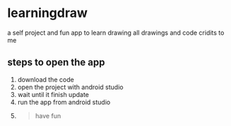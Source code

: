 # learningdraw
a self project and fun app to learn drawing
all drawings and code cridits to me 

## steps to open the app
1. download the code
2. open the project with android studio 
3. wait until it finish update
4. run the app from android studio
5. > have fun 
